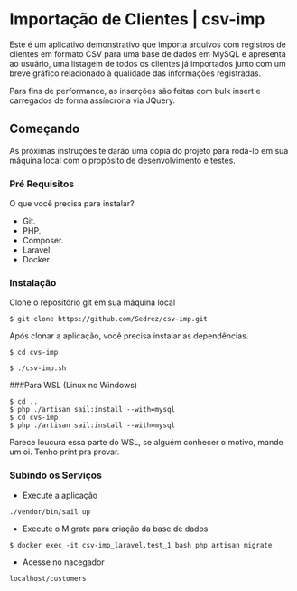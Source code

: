 # Importação de Clientes | csv-imp

Este é um aplicativo demonstrativo que importa arquivos com registros de clientes em formato CSV para uma base de dados em MySQL e apresenta ao usuário, uma listagem de todos os clientes já importados junto com um breve gráfico relacionado à qualidade das informações registradas.

Para fins de performance, as inserções são feitas com bulk insert e carregados de forma assíncrona via JQuery.

## Começando
As próximas instruções te darão uma cópia do projeto para rodá-lo em sua máquina local com o propósito de desenvolvimento e testes.

### Pré Requisitos
O que você precisa para instalar?

* Git.
* PHP.
* Composer.
* Laravel.
* Docker.

### Instalação
Clone o repositório git em sua máquina local

```$ git clone https://github.com/Sedrez/csv-imp.git```

Após clonar a aplicação, você precisa instalar as dependências.

```
$ cd cvs-imp
```
```
$ ./csv-imp.sh
```

###Para WSL (Linux no Windows)
```
$ cd ..
$ php ./artisan sail:install --with=mysql
$ cd cvs-imp
$ php ./artisan sail:install --with=mysql
```
Parece loucura essa parte do WSL, se alguém conhecer o motivo, mande um oi. Tenho print pra provar.

### Subindo os Serviços

- Execute a aplicação
```
./vendor/bin/sail up
```

- Execute o Migrate para criação da base de dados
```
$ docker exec -it csv-imp_laravel.test_1 bash php artisan migrate
```

- Acesse no nacegador
```
localhost/customers
```
  
